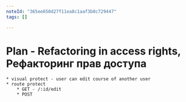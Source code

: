 ```yaml
---
noteId: "365ee650d27f11ea8c1aaf3b0c729447"
tags: []

---
```


# Plan - Refactoring in access rights, Рефакторинг прав доступа

    * visual protect - user can edit course of another user
    * route protect
        * GET - /:id/edit
        * POST

